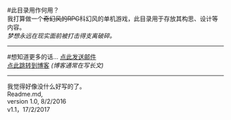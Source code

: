 #此目录用作何用？  
我打算做一个~~奇幻风的RPG~~科幻风的单机游戏，此目录用于存放其构思、设计等内容。  
*梦想永远在现实面前被打击得支离破碎。*

---
#想知道更多的话…
[点此发送邮件](shaggon66@gmail.com)  
[点此跳转到博客](http://www.ceplavia.com) 
*(博客通常在写长文)*

---
我觉得好像没什么好写的了。  
Readme.md,  
version 1.0, 8/2/2016  
v1.1，17/2/2017